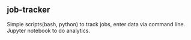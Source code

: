 ## job-tracker
Simple scripts(bash, python) to track jobs, enter data via command line.  
Jupyter notebook to do analytics.  
